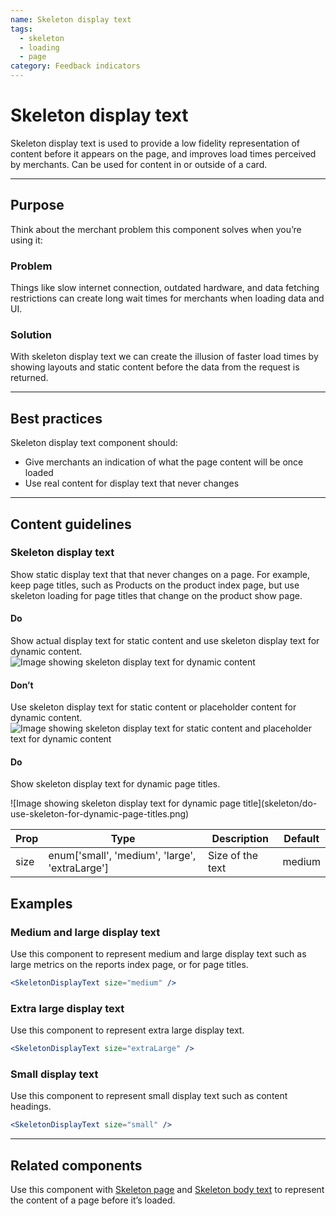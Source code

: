 ```yaml
---
name: Skeleton display text
tags:
  - skeleton
  - loading
  - page
category: Feedback indicators
---
```


# Skeleton display text

Skeleton display text is used to provide a low fidelity representation of content before it appears on the page, and improves load times perceived by merchants. Can be used for content in or outside of a card.

---

## Purpose

Think about the merchant problem this component solves when you’re using it:

### Problem

Things like slow internet connection, outdated hardware, and data fetching restrictions can create long wait times for merchants when loading data and UI.

### Solution

With skeleton display text we can create the illusion of faster load times by showing layouts and static content before the data from the request is returned.

---

## Best practices

Skeleton display text component should:

* Give merchants an indication of what the page content will be once loaded
* Use real content for display text that never changes

---

## Content guidelines

### Skeleton display text

Show static display text that that never changes on a page. For example, keep page titles, such as Products on the product index page, but use skeleton loading for page titles that change on the product show page.

<!-- usageblock -->

#### Do
Show actual display text for static content and use skeleton display text for dynamic content.
![Image showing skeleton display text for dynamic content](skeleton/do-show-display-text-for-static-content.png)

#### Don’t
Use skeleton display text for static content or placeholder content for dynamic content.
![Image showing skeleton display text for static content and placeholder text for dynamic content](skeleton/dont-use-skeleton-for-static-or-placeholder-content-for-dynamic.png)

<!-- end -->

<!-- usageblock -->

#### Do
Show skeleton display text for dynamic page titles.
<div class="TypographyUsageBlockImg">![Image showing skeleton display text for dynamic page title](skeleton/do-use-skeleton-for-dynamic-page-titles.png)</div>

<!-- end -->

| Prop | Type | Description | Default |
| ---- | ---- | ----------- | ------- |
| size | enum['small', 'medium', 'large', 'extraLarge'] | Size of the text | medium

## Examples

### Medium and large display text

Use this component to represent medium and large display text such as large metrics on the reports index page, or for page titles.

```jsx
<SkeletonDisplayText size="medium" />
```

### Extra large display text

Use this component to represent extra large display text.

```jsx
<SkeletonDisplayText size="extraLarge" />
```

### Small display text

Use this component to represent small display text such as content headings.

```jsx
<SkeletonDisplayText size="small" />
```

---

## Related components

Use this component with [Skeleton page](/components/feedback-indicators/skeleton-page) and [Skeleton body text](/components/feedback-indicators/skeleton-body-text) to represent the content of a page before it’s loaded.
